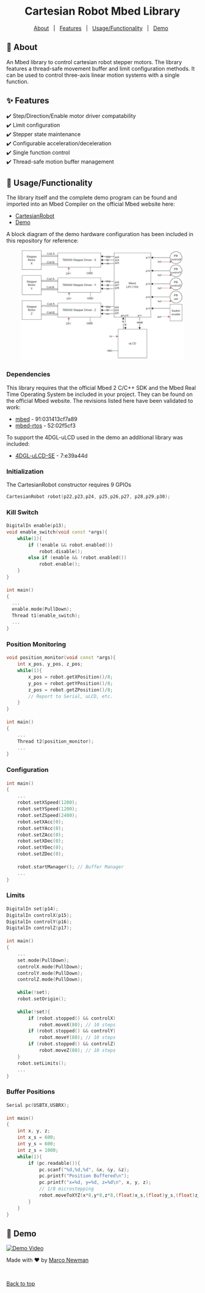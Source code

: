 <h1 align="center">Cartesian Robot Mbed Library</h1>

<p align="center">
  <a href="#dart-about">About</a> &#xa0; | &#xa0; 
  <a href="#sparkles-features">Features</a> &#xa0; | &#xa0;
  <a href="#rocket-usagefunctionality">Usage/Functionality</a> &#xa0; | &#xa0;
  <a href="#checkered_flag-demo">Demo</a> &#xa0;
</p>

## :dart: About ##

An Mbed library to control cartesian robot stepper motors. The library features a thread-safe movement buffer and limit configuration methods. It can be used to control three-axis linear motion systems with a single function. 

## :sparkles: Features ##

:heavy_check_mark: Step/Direction/Enable motor driver compatability\
:heavy_check_mark: Limit configuration\
:heavy_check_mark: Stepper state maintenance\
:heavy_check_mark: Configurable acceleration/deceleration\
:heavy_check_mark: Single function control\
:heavy_check_mark: Thread-safe motion buffer management

## :rocket: Usage/Functionality ##
The library itself and the complete demo program can be found and imported into an Mbed Compiler on the official Mbed website here:
- [CartesianRobot](https://os.mbed.com/users/marcoanewman/code/CartesianRobot/)
- [Demo](https://os.mbed.com/users/marcoanewman/code/CartesianRobot_Demo/)

A block diagram of the demo hardware configuration has been included in this repository for reference:

<p align="center">
  <img src="Demo_BlockDiagram.jpg" alt="Demo Block Diagram" width=85%/>
</p>

### Dependencies
This library requires that the official Mbed 2 C/C++ SDK and the Mbed Real Time Operating System be included in your project. They can be found on the official Mbed website. The revisions listed here have been validated to work:
- [mbed](https://os.mbed.com/users/mbed_official/code/mbed-rtos/) - 91:031413cf7a89
- [mbed-rtos](https://os.mbed.com/users/mbed_official/code/mbed-rtos/) - 52:02f5cf3

To support the 4DGL-uLCD used in the demo an additional library was included:
- [4DGL-uLCD-SE](https://os.mbed.com/users/4180_1/code/4DGL-uLCD-SE/) - 7:e39a44d

### Initialization
The CartesianRobot constructor requires 9 GPIOs
```c++
CartesianRobot robot(p22,p23,p24, p25,p26,p27, p28,p29,p30);
```
### Kill Switch
```c++
DigitalIn enable(p13);
void enable_switch(void const *args){
    while(1){
        if (!enable && robot.enabled())
            robot.disable();
        else if (enable && !robot.enabled())
            robot.enable();
    }
}

int main()
{
  ...
  enable.mode(PullDown);
  Thread t1(enable_switch);
  ...
}
```
### Position Monitoring
```c++
void position_monitor(void const *args){
    int x_pos, y_pos, z_pos;
    while(1){
        x_pos = robot.getXPosition()/8;
        y_pos = robot.getYPosition()/8;
        z_pos = robot.getZPosition()/8;
        // Report to Serial, uLCD, etc.
    }
}

int main()
{
    ...
    Thread t2(position_monitor);
    ...
}
```
### Configuration
```c++
int main()
{
    ...
    robot.setXSpeed(1200);
    robot.setYSpeed(1200);
    robot.setZSpeed(2400);
    robot.setXAcc(0);
    robot.setYAcc(0);
    robot.setZAcc(0);
    robot.setXDec(0);
    robot.setYDec(0);
    robot.setZDec(0);
    
    robot.startManager(); // Buffer Manager
    ...
}
```
### Limits
```c++
DigitalIn set(p14);
DigitalIn controlX(p15);
DigitalIn controlY(p16);
DigitalIn controlZ(p17);

int main()
{
    ...
    set.mode(PullDown);
    controlX.mode(PullDown);
    controlY.mode(PullDown);
    controlZ.mode(PullDown);

    while(!set);
    robot.setOrigin();

    while(!set){
        if (robot.stopped() && controlX)
            robot.moveX(80); // 10 steps
        if (robot.stopped() && controlY)
            robot.moveY(80); // 10 steps
        if (robot.stopped() && controlZ)
            robot.moveZ(80); // 10 steps   
    }
    robot.setLimits();
    ...
}
```
### Buffer Positions
```c++
Serial pc(USBTX,USBRX);

int main()
{
    int x, y, z;
    int x_s = 600;
    int y_s = 600;
    int z_s = 1000;
    while(1){
        if (pc.readable()){
            pc.scanf("%d,%d,%d", &x, &y, &z);
            pc.printf("Position Buffered\n");
            pc.printf("x=%d, y=%d, z=%d\n", x, y, z);
            // 1/8 microstepping
            robot.moveToXYZ(x*8,y*8,z*8,(float)x_s,(float)y_s,(float)z_s);
        }
    }
}
```

## :checkered_flag: Demo ##
[![Demo Video](https://img.youtube.com/vi/vbTBneoq_78/0.jpg)](https://www.youtube.com/watch?v=vbTBneoq_78)

Made with :heart: by <a href="https://github.com/MarcoNewman" target="_blank">Marco Newman</a>

&#xa0;

<a href="#top">Back to top</a>